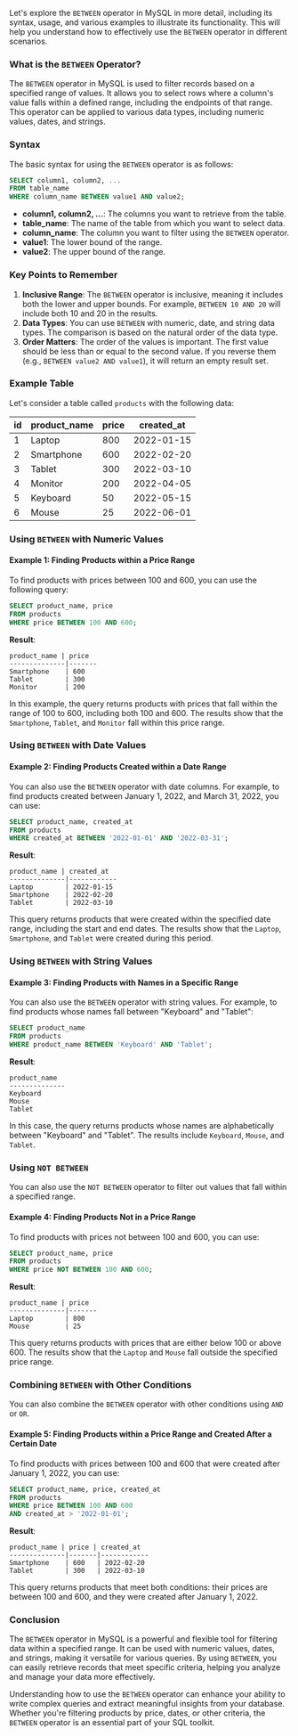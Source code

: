 Let's explore the `BETWEEN` operator in MySQL in more detail, including its syntax, usage, and various examples to illustrate its functionality. This will help you understand how to effectively use the `BETWEEN` operator in different scenarios.

### What is the `BETWEEN` Operator?

The `BETWEEN` operator in MySQL is used to filter records based on a specified range of values. It allows you to select rows where a column's value falls within a defined range, including the endpoints of that range. This operator can be applied to various data types, including numeric values, dates, and strings.

### Syntax

The basic syntax for using the `BETWEEN` operator is as follows:

```sql
SELECT column1, column2, ...
FROM table_name
WHERE column_name BETWEEN value1 AND value2;
```

- **column1, column2, ...**: The columns you want to retrieve from the table.
- **table_name**: The name of the table from which you want to select data.
- **column_name**: The column you want to filter using the `BETWEEN` operator.
- **value1**: The lower bound of the range.
- **value2**: The upper bound of the range.

### Key Points to Remember

1. **Inclusive Range**: The `BETWEEN` operator is inclusive, meaning it includes both the lower and upper bounds. For example, `BETWEEN 10 AND 20` will include both 10 and 20 in the results.
2. **Data Types**: You can use `BETWEEN` with numeric, date, and string data types. The comparison is based on the natural order of the data type.
3. **Order Matters**: The order of the values is important. The first value should be less than or equal to the second value. If you reverse them (e.g., `BETWEEN value2 AND value1`), it will return an empty result set.

### Example Table

Let's consider a table called `products` with the following data:

| id | product_name | price | created_at  |
|----|--------------|-------|-------------|
| 1  | Laptop       | 800   | 2022-01-15  |
| 2  | Smartphone   | 600   | 2022-02-20  |
| 3  | Tablet       | 300   | 2022-03-10  |
| 4  | Monitor      | 200   | 2022-04-05  |
| 5  | Keyboard     | 50    | 2022-05-15  |
| 6  | Mouse        | 25    | 2022-06-01  |

### Using `BETWEEN` with Numeric Values

#### Example 1: Finding Products within a Price Range

To find products with prices between 100 and 600, you can use the following query:

```sql
SELECT product_name, price
FROM products
WHERE price BETWEEN 100 AND 600;
```

**Result**:
```
product_name | price
--------------|-------
Smartphone    | 600
Tablet        | 300
Monitor       | 200
```

In this example, the query returns products with prices that fall within the range of 100 to 600, including both 100 and 600. The results show that the `Smartphone`, `Tablet`, and `Monitor` fall within this price range.

### Using `BETWEEN` with Date Values

#### Example 2: Finding Products Created within a Date Range

You can also use the `BETWEEN` operator with date columns. For example, to find products created between January 1, 2022, and March 31, 2022, you can use:

```sql
SELECT product_name, created_at
FROM products
WHERE created_at BETWEEN '2022-01-01' AND '2022-03-31';
```

**Result**:
```
product_name | created_at
--------------|------------
Laptop        | 2022-01-15
Smartphone    | 2022-02-20
Tablet        | 2022-03-10
```

This query returns products that were created within the specified date range, including the start and end dates. The results show that the `Laptop`, `Smartphone`, and `Tablet` were created during this period.

### Using `BETWEEN` with String Values

#### Example 3: Finding Products with Names in a Specific Range

You can also use the `BETWEEN` operator with string values. For example, to find products whose names fall between "Keyboard" and "Tablet":

```sql
SELECT product_name
FROM products
WHERE product_name BETWEEN 'Keyboard' AND 'Tablet';
```

**Result**:
```
product_name
--------------
Keyboard
Mouse
Tablet
```

In this case, the query returns products whose names are alphabetically between "Keyboard" and "Tablet". The results include `Keyboard`, `Mouse`, and `Tablet`.

### Using `NOT BETWEEN`

You can also use the `NOT BETWEEN` operator to filter out values that fall within a specified range.

#### Example 4: Finding Products Not in a Price Range

To find products with prices not between 100 and 600, you can use:

```sql
SELECT product_name, price
FROM products
WHERE price NOT BETWEEN 100 AND 600;
```

**Result**:
```
product_name | price
--------------|-------
Laptop        | 800
Mouse         | 25
```

This query returns products with prices that are either below 100 or above 600. The results show that the `Laptop` and `Mouse` fall outside the specified price range.

### Combining `BETWEEN` with Other Conditions

You can also combine the `BETWEEN` operator with other conditions using `AND` or `OR`.

#### Example 5: Finding Products within a Price Range and Created After a Certain Date

To find products with prices between 100 and 600 that were created after January 1, 2022, you can use:

```sql
SELECT product_name, price, created_at
FROM products
WHERE price BETWEEN 100 AND 600
AND created_at > '2022-01-01';
```

**Result**:
```
product_name | price | created_at
--------------|-------|------------
Smartphone    | 600   | 2022-02-20
Tablet        | 300   | 2022-03-10
```

This query returns products that meet both conditions: their prices are between 100 and 600, and they were created after January 1, 2022.

### Conclusion

The `BETWEEN` operator in MySQL is a powerful and flexible tool for filtering data within a specified range. It can be used with numeric values, dates, and strings, making it versatile for various queries. By using `BETWEEN`, you can easily retrieve records that meet specific criteria, helping you analyze and manage your data more effectively.

Understanding how to use the `BETWEEN` operator can enhance your ability to write complex queries and extract meaningful insights from your database. Whether you're filtering products by price, dates, or other criteria, the `BETWEEN` operator is an essential part of your SQL toolkit.